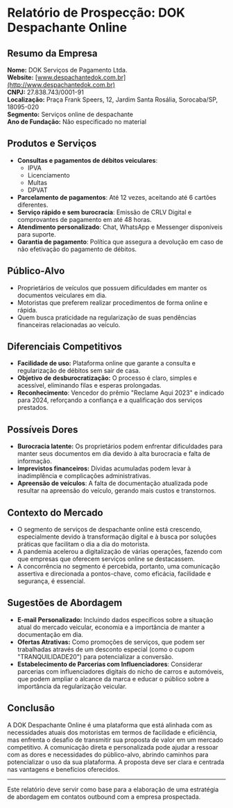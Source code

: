 # Relatório de Prospecção: DOK Despachante Online

## Resumo da Empresa
**Nome:** DOK Serviços de Pagamento Ltda.  
**Website:** [www.despachantedok.com.br](http://www.despachantedok.com.br)  
**CNPJ:** 27.838.743/0001-91  
**Localização:** Praça Frank Speers, 12, Jardim Santa Rosália, Sorocaba/SP, 18095-020  
**Segmento:** Serviços online de despachante  
**Ano de Fundação:** Não especificado no material  

## Produtos e Serviços
- **Consultas e pagamentos de débitos veiculares**:
  - IPVA
  - Licenciamento
  - Multas
  - DPVAT
- **Parcelamento de pagamentos**: Até 12 vezes, aceitando até 6 cartões diferentes.
- **Serviço rápido e sem burocracia**: Emissão de CRLV Digital e comprovantes de pagamento em até 48 horas.
- **Atendimento personalizado**: Chat, WhatsApp e Messenger disponíveis para suporte.
- **Garantia de pagamento**: Política que assegura a devolução em caso de não efetivação do pagamento de débitos.

## Público-Alvo
- Proprietários de veículos que possuem dificuldades em manter os documentos veiculares em dia.
- Motoristas que preferem realizar procedimentos de forma online e rápida.
- Quem busca praticidade na regularização de suas pendências financeiras relacionadas ao veículo.

## Diferenciais Competitivos
- **Facilidade de uso:** Plataforma online que garante a consulta e regularização de débitos sem sair de casa.
- **Objetivo de desburocratização:** O processo é claro, simples e acessível, eliminando filas e esperas prolongadas.
- **Reconhecimento**: Vencedor do prêmio "Reclame Aqui 2023" e indicado para 2024, reforçando a confiança e a qualificação dos serviços prestados.

## Possíveis Dores
- **Burocracia latente:** Os proprietários podem enfrentar dificuldades para manter seus documentos em dia devido à alta burocracia e falta de informação.
- **Imprevistos financeiros:** Dívidas acumuladas podem levar à inadimplência e complicações administrativas.
- **Apreensão de veículos**: A falta de documentação atualizada pode resultar na apreensão do veículo, gerando mais custos e transtornos.

## Contexto do Mercado
- O segmento de serviços de despachante online está crescendo, especialmente devido à transformação digital e à busca por soluções práticas que facilitam o dia a dia do motorista.
- A pandemia acelerou a digitalização de várias operações, fazendo com que empresas que oferecem serviços online se destacassem.
- A concorrência no segmento é percebida, portanto, uma comunicação assertiva e direcionada a pontos-chave, como eficácia, facilidade e segurança, é essencial.

## Sugestões de Abordagem
- **E-mail Personalizado:** Incluindo dados específicos sobre a situação atual do mercado veicular, economia e a importância de manter a documentação em dia.
- **Ofertas Atrativas:** Como promoções de serviços, que podem ser trabalhadas através de um desconto especial (como o cupom "TRANQUILIDADE20") para potencializar a conversão.
- **Estabelecimento de Parcerias com Influenciadores**: Considerar parcerias com influenciadores digitais do nicho de carros e automóveis, que podem ampliar o alcance da marca e educar o público sobre a importância da regularização veicular.

## Conclusão
A DOK Despachante Online é uma plataforma que está alinhada com as necessidades atuais dos motoristas em termos de facilidade e eficiência, mas enfrenta o desafio de transmitir sua proposta de valor em um mercado competitivo. A comunicação direta e personalizada pode ajudar a ressoar com as dores e necessidades do público-alvo, abrindo caminhos para potencializar o uso da sua plataforma. A proposta deve ser clara e centrada nas vantagens e benefícios oferecidos. 

--- 

Este relatório deve servir como base para a elaboração de uma estratégia de abordagem em contatos outbound com a empresa prospectada.